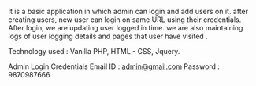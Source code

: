 It is a basic application in which admin can login and add users on it. after creating users, new user can login on same URL using their credentials. 
After login, we are updating user logged in time. we are also maintaining logs of user logging details and  pages that user have visited .

Technology used : Vanilla PHP, HTML - CSS, Jquery.

Admin Login Credentials 
Email ID : admin@gmail.com Password : 9870987666
